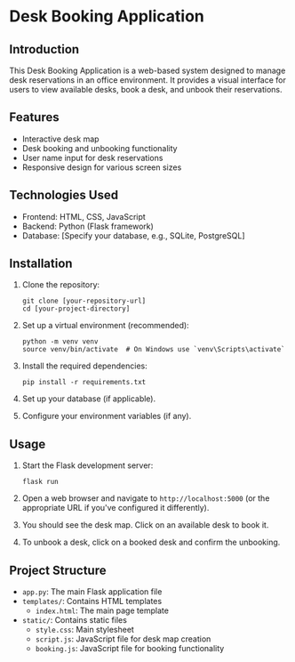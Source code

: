 # Desk Booking Application

## Introduction

This Desk Booking Application is a web-based system designed to manage desk reservations in an office environment. It provides a visual interface for users to view available desks, book a desk, and unbook their reservations.

## Features

- Interactive desk map
- Desk booking and unbooking functionality
- User name input for desk reservations
- Responsive design for various screen sizes

## Technologies Used

- Frontend: HTML, CSS, JavaScript
- Backend: Python (Flask framework)
- Database: [Specify your database, e.g., SQLite, PostgreSQL]

## Installation

1. Clone the repository:
   ```
   git clone [your-repository-url]
   cd [your-project-directory]
   ```

2. Set up a virtual environment (recommended):
   ```
   python -m venv venv
   source venv/bin/activate  # On Windows use `venv\Scripts\activate`
   ```

3. Install the required dependencies:
   ```
   pip install -r requirements.txt
   ```

4. Set up your database (if applicable).

5. Configure your environment variables (if any).

## Usage

1. Start the Flask development server:
   ```
   flask run
   ```

2. Open a web browser and navigate to `http://localhost:5000` (or the appropriate URL if you've configured it differently).

3. You should see the desk map. Click on an available desk to book it.

4. To unbook a desk, click on a booked desk and confirm the unbooking.

## Project Structure

- `app.py`: The main Flask application file
- `templates/`: Contains HTML templates
  - `index.html`: The main page template
- `static/`: Contains static files
  - `style.css`: Main stylesheet
  - `script.js`: JavaScript file for desk map creation
  - `booking.js`: JavaScript file for booking functionality